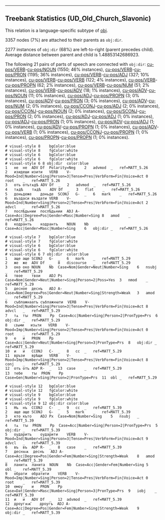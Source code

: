 

--------------------------------------------------------------------------------

## Treebank Statistics (UD_Old_Church_Slavonic)

This relation is a language-specific subtype of [obj]().

3357 nodes (7%) are attached to their parents as `obj:dir`.

2277 instances of `obj:dir` (68%) are left-to-right (parent precedes child).
Average distance between parent and child is 1.48853142686923.

The following 21 pairs of parts of speech are connected with `obj:dir`: [cu-pos/VERB]()-[cu-pos/NOUN]() (1550; 46% instances), [cu-pos/VERB]()-[cu-pos/PRON]() (1195; 36% instances), [cu-pos/VERB]()-[cu-pos/ADJ]() (327; 10% instances), [cu-pos/VERB]()-[cu-pos/VERB]() (122; 4% instances), [cu-pos/VERB]()-[cu-pos/PROPN]() (62; 2% instances), [cu-pos/VERB]()-[cu-pos/NUM]() (51; 2% instances), [cu-pos/VERB]()-[cu-pos/ADV]() (18; 1% instances), [cu-pos/ADV]()-[cu-pos/NOUN]() (11; 0% instances), [cu-pos/ADJ]()-[cu-pos/PROPN]() (3; 0% instances), [cu-pos/ADV]()-[cu-pos/PRON]() (3; 0% instances), [cu-pos/ADV]()-[cu-pos/NUM]() (2; 0% instances), [cu-pos/CCONJ]()-[cu-pos/ADJ]() (2; 0% instances), [cu-pos/CCONJ]()-[cu-pos/NOUN]() (2; 0% instances), [cu-pos/SCONJ]()-[cu-pos/PRON]() (2; 0% instances), [cu-pos/ADJ]()-[cu-pos/ADJ]() (1; 0% instances), [cu-pos/ADJ]()-[cu-pos/PRON]() (1; 0% instances), [cu-pos/ADV]()-[cu-pos/ADJ]() (1; 0% instances), [cu-pos/ADV]()-[cu-pos/PROPN]() (1; 0% instances), [cu-pos/ADV]()-[cu-pos/VERB]() (1; 0% instances), [cu-pos/CCONJ]()-[cu-pos/PROPN]() (1; 0% instances), [cu-pos/PROPN]()-[cu-pos/PROPN]() (1; 0% instances).


~~~ conllu
# visual-style 8	bgColor:blue
# visual-style 8	fgColor:white
# visual-style 6	bgColor:blue
# visual-style 6	fgColor:white
# visual-style 6 8 obj:dir	color:blue
1	не	не	ADV	Df	Polarity=Neg	2	advmod	_	ref=MATT_5.26
2	изидеши	изити	VERB	V-	Mood=Ind|Number=Sing|Person=3|Tense=Pres|VerbForm=Fin|Voice=Act	0	root	_	ref=MATT_5.26
3	отъ	отътѫдѣ	ADV	Df	_	2	advmod	_	ref=MATT_5.26
4	тѫдѣ	тѫдѣ	ADV	Df	_	3	flat	_	ref=MATT_5.26
5	доньдеже	доньде	SCONJ	G-	_	6	mark	_	ref=MATT_5.26
6	въздаси	въздати	VERB	V-	Mood=Ind|Number=Sing|Person=2|Tense=Pres|VerbForm=Fin|Voice=Act	2	advcl	_	ref=MATT_5.26
7	послѣдьнии	послѣдьнии	ADJ	A-	Case=Acc|Degree=Pos|Gender=Masc|Number=Sing	8	amod	_	ref=MATT_5.26
8	кодрантъ	кодрантъ	NOUN	Nb	Case=Acc|Gender=Masc|Number=Sing	6	obj:dir	_	ref=MATT_5.26

~~~


~~~ conllu
# visual-style 7	bgColor:blue
# visual-style 7	fgColor:white
# visual-style 6	bgColor:blue
# visual-style 6	fgColor:white
# visual-style 6 7 obj:dir	color:blue
1	аще	аще	SCONJ	G-	_	6	mark	_	ref=MATT_5.29
2	же	же	ADV	Df	_	8	discourse	_	ref=MATT_5.29
3	око	око	NOUN	Nb	Case=Nom|Gender=Neut|Number=Sing	6	nsubj	_	ref=MATT_5.29
4	твое	твои	ADJ	Ps	Case=Nom|Gender=Neut|Number=Sing|Person=2|Poss=Yes	3	nmod	_	ref=MATT_5.29
5	десное	деснъ	ADJ	A-	Case=Nom|Degree=Pos|Gender=Neut|Number=Sing|Strength=Weak	3	amod	_	ref=MATT_5.29
6	съблажнаатъ	съблажнꙗти	VERB	V-	Mood=Ind|Number=Sing|Person=3|Tense=Pres|VerbForm=Fin|Voice=Act	8	advcl	_	ref=MATT_5.29
7	тѧ	тꙑ	PRON	Pp	Case=Acc|Number=Sing|Person=2|PronType=Prs	6	obj:dir	_	ref=MATT_5.29
8	ꙇзьми	изѧти	VERB	V-	Mood=Imp|Number=Sing|Person=2|Tense=Pres|VerbForm=Fin|Voice=Act	0	root	_	ref=MATT_5.29
9	е	и	PRON	Pp	Case=Acc|Gender=Neut|Number=Sing|Person=3|PronType=Prs	8	obj:dir	_	ref=MATT_5.29
10	и	и	CCONJ	C-	_	8	cc	_	ref=MATT_5.29
11	връзи	врѣщи	VERB	V-	Mood=Imp|Number=Sing|Person=2|Tense=Pres|VerbForm=Fin|Voice=Act	8	conj	_	ref=MATT_5.29
12	отъ	отъ	ADP	R-	_	13	case	_	ref=MATT_5.29
13	тебе	тꙑ	PRON	Pp	Case=Gen|Number=Sing|Person=2|PronType=Prs	11	obl	_	ref=MATT_5.29

~~~


~~~ conllu
# visual-style 12	bgColor:blue
# visual-style 12	fgColor:white
# visual-style 9	bgColor:blue
# visual-style 9	fgColor:white
# visual-style 9 12 obj:dir	color:blue
1	Нъ	нъ	CCONJ	C-	_	9	cc	_	ref=MATT_5.39
2	аще	аще	SCONJ	G-	_	5	mark	_	ref=MATT_5.39
3	кто	къто	ADJ	Px	Case=Nom|Number=Sing	5	nsubj	_	ref=MATT_5.39
4	тѧ	тꙑ	PRON	Pp	Case=Acc|Number=Sing|Person=2|PronType=Prs	5	obj:dir	_	ref=MATT_5.39
5	оударитъ	оударити	VERB	V-	Mood=Ind|Number=Sing|Person=3|Tense=Pres|VerbForm=Fin|Voice=Act	9	advcl	_	ref=MATT_5.39
6	въ	въ	ADP	R-	_	8	case	_	ref=MATT_5.39
7	деснѫѭ	деснъ	ADJ	A-	Case=Acc|Degree=Pos|Gender=Fem|Number=Sing|Strength=Weak	8	amod	_	ref=MATT_5.39
8	ланитѫ	ланита	NOUN	Nb	Case=Acc|Gender=Fem|Number=Sing	5	obl	_	ref=MATT_5.39
9	обрати	обратити	VERB	V-	Mood=Imp|Number=Sing|Person=2|Tense=Pres|VerbForm=Fin|Voice=Act	0	root	_	ref=MATT_5.39
10	емоу	и	PRON	Pp	Case=Dat|Gender=Masc|Number=Sing|Person=3|PronType=Prs	9	iobj	_	ref=MATT_5.39
11	и	и	ADV	Df	_	12	advmod	_	ref=MATT_5.39
12	дроугѫѭ҄	дроугъ	ADJ	A-	Case=Acc|Degree=Pos|Gender=Fem|Number=Sing|Strength=Weak	9	obj:dir	_	ref=MATT_5.39

~~~


